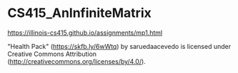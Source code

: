 # CS415_AnInfiniteMatrix
https://illinois-cs415.github.io/assignments/mp1.html

"Health Pack" (https://skfb.ly/6wWtq) by saruedaacevedo is licensed under Creative Commons Attribution (http://creativecommons.org/licenses/by/4.0/).